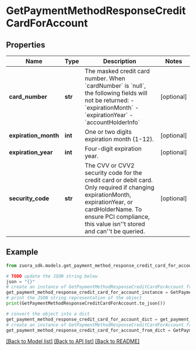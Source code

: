 # GetPaymentMethodResponseCreditCardForAccount


## Properties

Name | Type | Description | Notes
------------ | ------------- | ------------- | -------------
**card_number** | **str** | The masked credit card number.  When &#x60;cardNumber&#x60; is &#x60;null&#x60;, the following fields will not be returned:   - &#x60;expirationMonth&#x60;   - &#x60;expirationYear&#x60;   - &#x60;accountHolderInfo&#x60;  | [optional] 
**expiration_month** | **int** | One or two digits expiration month (1-12).  | [optional] 
**expiration_year** | **int** | Four-digit expiration year.  | [optional] 
**security_code** | **str** | The CVV or CVV2 security code for the credit card or debit card.             Only required if changing expirationMonth, expirationYear, or cardHolderName.             To ensure PCI compliance, this value isn&#39;&#39;t stored and can&#39;&#39;t be queried.   | [optional] 

## Example

```python
from zuora_sdk.models.get_payment_method_response_credit_card_for_account import GetPaymentMethodResponseCreditCardForAccount

# TODO update the JSON string below
json = "{}"
# create an instance of GetPaymentMethodResponseCreditCardForAccount from a JSON string
get_payment_method_response_credit_card_for_account_instance = GetPaymentMethodResponseCreditCardForAccount.from_json(json)
# print the JSON string representation of the object
print(GetPaymentMethodResponseCreditCardForAccount.to_json())

# convert the object into a dict
get_payment_method_response_credit_card_for_account_dict = get_payment_method_response_credit_card_for_account_instance.to_dict()
# create an instance of GetPaymentMethodResponseCreditCardForAccount from a dict
get_payment_method_response_credit_card_for_account_from_dict = GetPaymentMethodResponseCreditCardForAccount.from_dict(get_payment_method_response_credit_card_for_account_dict)
```
[[Back to Model list]](../README.md#documentation-for-models) [[Back to API list]](../README.md#documentation-for-api-endpoints) [[Back to README]](../README.md)


